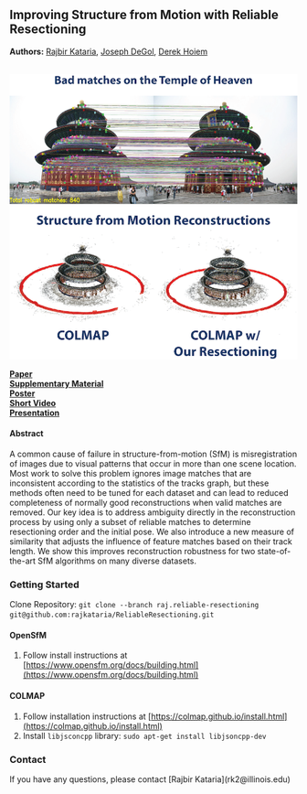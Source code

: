 
<h2>Improving Structure from Motion with Reliable Resectioning</h2>

<b>Authors:</b> [Rajbir Kataria](https://rajbirkataria.com/), [Joseph DeGol](http://www.josephdegol.com/), [Derek Hoiem](http://dhoiem.cs.illinois.edu/) <br/><br/>

![](Improving%20Structure%20from%20Motion%20with%20Reliable%20Resectioning%20-%20Main%20Result.png?raw=true)

[<b>Paper</b>](https://github.com/rajkataria/ReliableResectioning/blob/raj.reliable-resectioning/Improving%20Structure%20from%20Motion%20with%20Reliable%20Resectioning.pdf) <br/>
[<b>Supplementary Material</b>](https://github.com/rajkataria/ReliableResectioning/blob/raj.reliable-resectioning/Improving%20Structure%20from%20Motion%20with%20Reliable%20Resectioning%20-%20Supplementary%20Material.pdf) <br/>
[<b>Poster</b>](https://github.com/rajkataria/ReliableResectioning/blob/raj.reliable-resectioning/Improving%20Structure%20from%20Motion%20with%20Reliable%20Resectioning%20-%20Poster.pdf) <br/>
[<b>Short Video</b>](https://www.youtube.com/watch?v=xQcfrIVomIc)<br/>
[<b>Presentation</b>](https://docs.google.com/presentation/d/1sGbjJ-P_O_LYp6vG_EGBbHNHykgcvwQfn-1_cmMeqmk/edit?usp=sharing) <br/>

<h4>Abstract</h4>
A common cause of failure in structure-from-motion (SfM) is misregistration of images due to visual patterns that occur in more than one scene location. Most work to solve this problem ignores image matches that are inconsistent according to the statistics of the tracks graph, but these methods often need to be tuned for each dataset and can lead to reduced completeness of normally good reconstructions when valid matches are removed. Our key idea is to address ambiguity directly in the reconstruction process by using only a subset of reliable matches to determine resectioning order and the initial pose. We also introduce a new measure of similarity that adjusts the influence of feature matches based on their track length. We show this improves reconstruction robustness for two state-of-the-art SfM algorithms on many diverse datasets.

<h3>Getting Started</h3>

Clone Repository: `git clone --branch raj.reliable-resectioning git@github.com:rajkataria/ReliableResectioning.git`

<h4>OpenSfM</h4>

1.  Follow install instructions at [https://www.opensfm.org/docs/building.html](https://www.opensfm.org/docs/building.html)


<h4>COLMAP</h4>

1.  Follow installation instructions at [https://colmap.github.io/install.html](https://colmap.github.io/install.html)
2.  Install `libjsconcpp` library: ```sudo apt-get install libjsoncpp-dev```


<h3>Contact</h3>
If you have any questions, please contact [Rajbir Kataria](rk2@illinois.edu)